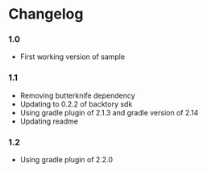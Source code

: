 # Changelog

### 1.0

* First working version of sample

### 1.1

* Removing butterknife dependency
* Updating to 0.2.2 of backtory sdk
* Using gradle plugin of 2.1.3 and gradle version of 2.14
* Updating readme

### 1.2

* Using gradle plugin of 2.2.0
